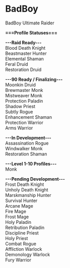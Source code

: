 BadBoy
======

BadBoy Ultimate Raider

<b>===Profile Statuses===</b>

<b>---Raid Ready---</b><br>
Blood Death Knight<br>
Beastmaster Hunter<br>
Elemental Shaman<br>
Feral Druid<br>
Restoration Druid<br>

<b>---90 Ready / Finalizing---</b><br>
Moonkin Druid<br>
Brewmaster Monk<br>
Mistweaver Monk<br>
Protection Paladin<br>
Shadow Priest<br>
Subtly Rogue<br>
Enhancement Shaman<br>
Protection Warrior<br>
Arms Warrior<br>

<b>---In Development---</b><br>
Assassination Rogue<br>
Windwalker Monk<br>
Restoration Shaman<br>

<b>---Level 1-10 Profiles---</b><br>
Monk<br>


<b>---Pending Development---</b><br>
Frost Death Knight<br>
Unholy Death Knight<br>
Marskmanship Hunter<br>
Survival Hunter<br>
Arcane Mage<br>
Fire Mage<br>
Frost Mage<br>
Holy Paladin<br>
Retribution Paladin<br>
Discipline Priest<br>
Holy Priest<br>
Combat Rogue<br>
Affliction Warlock<br>
Demonology Warlock<br>
Fury Warrior<br>
